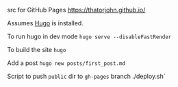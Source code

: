 src for GitHub Pages https://thatorjohn.github.io/

Assumes [Hugo](https://gohugo.io) is installed.

To run hugo in dev mode `hugo serve --disableFastRender`

To build the site `hugo`

Add a post `hugo new posts/first_post.md`

Script to push `public` dir to `gh-pages` branch ./deploy.sh`
